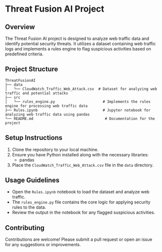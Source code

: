 # Threat Fusion AI Project

## Overview
The Threat Fusion AI project is designed to analyze web traffic data and identify potential security threats. It utilizes a dataset containing web traffic logs and implements a rules engine to flag suspicious activities based on predefined criteria.

## Project Structure
```
ThreatFusionAI
├── data
│   └── CloudWatch_Traffic_Web_Attack.csv  # Dataset for analyzing web traffic and potential attacks
├── src
│   └── rules_engine.py                      # Implements the rules engine for processing web traffic data
├── Rules.ipynb                              # Jupyter notebook for analyzing web traffic data using pandas
└── README.md                                 # Documentation for the project
```

## Setup Instructions
1. Clone the repository to your local machine.
2. Ensure you have Python installed along with the necessary libraries:
   - pandas
3. Place the `CloudWatch_Traffic_Web_Attack.csv` file in the `data` directory.

## Usage Guidelines
- Open the `Rules.ipynb` notebook to load the dataset and analyze web traffic.
- The `rules_engine.py` file contains the core logic for applying security rules to the data.
- Review the output in the notebook for any flagged suspicious activities.

## Contributing
Contributions are welcome! Please submit a pull request or open an issue for any suggestions or improvements.